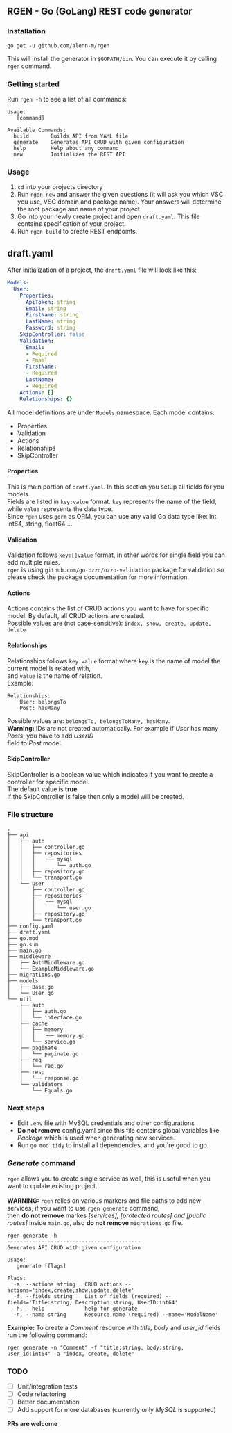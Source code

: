 ## RGEN - Go (GoLang) REST code generator

### Installation

    go get -u github.com/alenn-m/rgen 

This will install the generator in `$GOPATH/bin`. You can execute it by calling `rgen` command.

### Getting started

Run `rgen -h` to see a list of all commands:

    Usage:
       [command]
    
    Available Commands:
      build       Builds API from YAML file
      generate    Generates API CRUD with given configuration
      help        Help about any command
      new         Initializes the REST API

### Usage

1. `cd` into your projects directory
2. Run `rgen new` and answer the given questions (it will ask you which VSC you use, VSC domain and package name).
Your answers will determine the root package and name of your project.
3. Go into your newly create project and open `draft.yaml`. This file contains specification of your project.
4. Run `rgen build` to create REST endpoints.

## draft.yaml

After initialization of a project, the `draft.yaml` file will look like this:
```yaml
Models:
  User:
    Properties:
      ApiToken: string
      Email: string
      FirstName: string
      LastName: string
      Password: string
    SkipController: false
    Validation:
      Email:
      - Required
      - Email
      FirstName:
      - Required
      LastName:
      - Required
    Actions: []
    Relationships: {}
```
All model definitions are under `Models` namespace. 
Each model contains:
- Properties
- Validation
- Actions
- Relationships
- SkipController

#### Properties
This is main portion of `draft.yaml`. In this section you setup all fields for you models.\
Fields are listed in `key:value` format. `key` represents the name of the field, while `value` represents the data type.\
Since `rgen` uses `gorm` as ORM, you can use any valid Go data type like: int, int64, string, float64 ...
#### Validation
Validation follows `key:[]value` format, in other words for single field you can add multiple rules.\
`rgen` is using `github.com/go-ozzo/ozzo-validation` package for validation so please check the package documentation for more information.
#### Actions
Actions contains the list of CRUD actions you want to have for specific model. By default, all CRUD actions are created.\
Possible values are (not case-sensitive): `index, show, create, update, delete`
#### Relationships
Relationships follows `key:value` format where `key` is the name of model the current model is related with,\
and `value` is the name of relation.\
Example: 
```
Relationships:
    User: belongsTo
    Post: hasMany
```
Possible values are: `belongsTo, belongsToMany, hasMany`.\
**Warning:** IDs are not created automatically. For example if *User* has many *Posts*, you have to add *UserID*\
field to *Post* model.
#### SkipController
SkipController is a boolean value which indicates if you want to create a controller for specific model.\
The default value is **true**.\
If the SkipController is false then only a model will be created.

### File structure

```
.
├── api
│   ├── auth
│   │   ├── controller.go
│   │   ├── repositories
│   │   │   └── mysql
│   │   │       └── auth.go
│   │   ├── repository.go
│   │   └── transport.go
│   └── user
│       ├── controller.go
│       ├── repositories
│       │   └── mysql
│       │       └── user.go
│       ├── repository.go
│       └── transport.go
├── config.yaml
├── draft.yaml
├── go.mod
├── go.sum
├── main.go
├── middleware
│   ├── AuthMiddleware.go
│   └── ExampleMiddleware.go
├── migrations.go
├── models
│   ├── Base.go
│   └── User.go
└── util
    ├── auth
    │   ├── auth.go
    │   └── interface.go
    ├── cache
    │   ├── memory
    │   │   └── memory.go
    │   └── service.go
    ├── paginate
    │   └── paginate.go
    ├── req
    │   └── req.go
    ├── resp
    │   └── response.go
    └── validators
        └── Equals.go
```

### Next steps

- Edit `.env` file with MySQL credentials and other configurations
- **Do not remove** config.yaml since this file contains global variables like *Package* which is used when generating new services.
- Run `go mod tidy` to install all dependencies, and you're good to go.

### *Generate* command

`rgen` allows you to create single service as well, this is useful when you want to update existing project.<br/><br/>
**WARNING:** `rgen` relies on various markers and file paths to add new services, if you want to use `rgen generate` command,\
then **do not remove** markes *[services], [protected routes] and [public routes]* inside `main.go`, also **do not remove** `migrations.go` file.
```
rgen generate -h
-------------------------------------------
Generates API CRUD with given configuration

Usage:
   generate [flags]

Flags:
  -a, --actions string   CRUD actions --actions='index,create,show,update,delete'
  -f, --fields string    List of fields (required) --fields='Title:string, Description:string, UserID:int64'
  -h, --help             help for generate
  -n, --name string      Resource name (required) --name='ModelName'
```
**Example:** To create a *Comment* resource with *title, body* and *user_id* fields run the following command:
```
rgen generate -n "Comment" -f "title:string, body:string, user_id:int64" -a "index, create, delete"
```
### TODO
- [ ] Unit/integration tests
- [ ] Code refactoring
- [ ] Better documentation
- [ ] Add support for more databases (currently only *MySQL* is supported)

**PRs are welcome**
